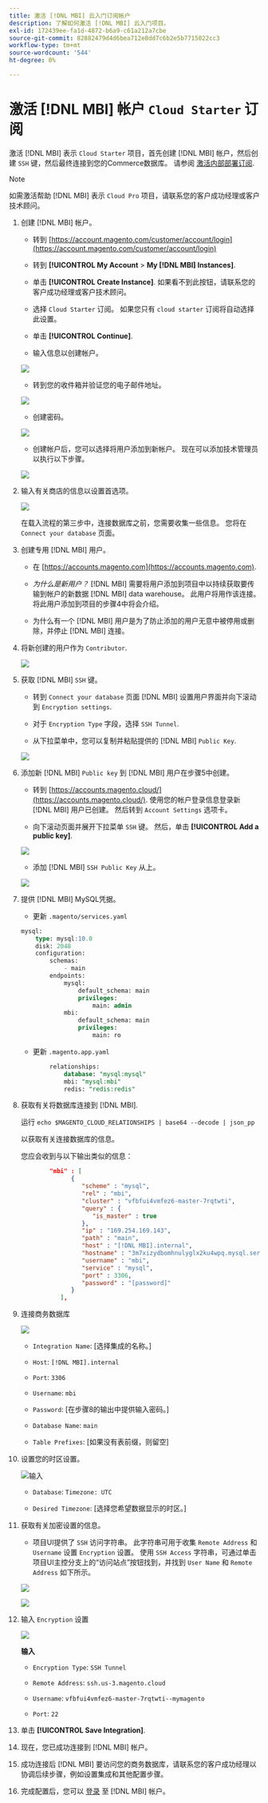 ```yaml
---
title: 激活 [!DNL MBI] 云入门订阅帐户
description: 了解如何激活 [!DNL MBI] 云入门项目。
exl-id: 172439ee-fa1d-4872-b6a9-c61a212a7cbe
source-git-commit: 82882479d4d6bea712e8dd7c6b2e5b7715022cc3
workflow-type: tm+mt
source-wordcount: '544'
ht-degree: 0%

---
```


# 激活 [!DNL MBI] 帐户 `Cloud Starter` 订阅

激活 [!DNL MBI] 表示 `Cloud Starter` 项目，首先创建 [!DNL MBI] 帐户，然后创建 `SSH` 键，然后最终连接到您的Commerce数据库。 请参阅 [激活内部部署订阅](../getting-started/onpremise-activation.md).

>[!NOTE]
>
>如需激活帮助 [!DNL MBI] 表示 `Cloud Pro` 项目，请联系您的客户成功经理或客户技术顾问。

1. 创建 [!DNL MBI] 帐户。

   - 转到 [https://account.magento.com/customer/account/login](https://account.magento.com/customer/account/login)

   - 转到 **[!UICONTROL My Account** > **My [!DNL MBI] Instances]**.

   - 单击 **[!UICONTROL Create Instance]**. 如果看不到此按钮，请联系您的客户成功经理或客户技术顾问。

   - 选择 `Cloud Starter` 订阅。 如果您只有 `cloud starter` 订阅将自动选择此设置。

   - 单击 **[!UICONTROL Continue]**.

   - 输入信息以创建帐户。

   ![](../assets/create-account-2.png)

   - 转到您的收件箱并验证您的电子邮件地址。

   ![](../assets/create-account-3.png)

   - 创建密码。

   ![](../assets/create-account-4.png)

   - 创建帐户后，您可以选择将用户添加到新帐户。 现在可以添加技术管理员以执行以下步骤。

   ![](../assets/create-account-5.png)

1. 输入有关商店的信息以设置首选项。

   ![](../assets/create-account-6.png)

   在载入流程的第三步中，连接数据库之前，您需要收集一些信息。 您将在 `Connect your database` 页面。

1. 创建专用 [!DNL MBI] 用户。

   - 在 [https://accounts.magento.com](https://accounts.magento.com).

   - _为什么是新用户？_ [!DNL MBI] 需要将用户添加到项目中以持续获取要传输到帐户的新数据 [!DNL MBI] data warehouse。 此用户将用作该连接。 将此用户添加到项目的步骤4中将会介绍。

   - 为什么有一个 [!DNL MBI] 用户是为了防止添加的用户无意中被停用或删除，并停止 [!DNL MBI] 连接。

1. 将新创建的用户作为 `Contributor`.

   ![](../assets/create-account-7.png)

1. 获取 [!DNL MBI] `SSH` 键。

   - 转到 `Connect your database` 页面 [!DNL MBI] 设置用户界面并向下滚动到 `Encryption settings`.

   - 对于 `Encryption Type` 字段，选择 `SSH Tunnel`.

   - 从下拉菜单中，您可以复制并粘贴提供的 [!DNL MBI] `Public Key`.

   ![](../assets/create-account-8.png)

1. 添加新 [!DNL MBI] `Public key` 到 [!DNL MBI] 用户在步骤5中创建。

   - 转到 [https://accounts.magento.cloud/](https://accounts.magento.cloud/). 使用您的帐户登录信息登录新 [!DNL MBI] 用户已创建。 然后转到 `Account Settings` 选项卡。

   - 向下滚动页面并展开下拉菜单 `SSH` 键。 然后，单击 **[!UICONTROL Add a public key]**.

   ![](../assets/create-account-9.png)

   - 添加 [!DNL MBI] `SSH Public Key` 从上。

   ![](../assets/create-account-10.png)

1. 提供 [!DNL MBI] MySQL凭据。

   - 更新 `.magento/services.yaml`

   ```sql
   mysql:
       type: mysql:10.0
       disk: 2048
       configuration:
           schemas:
               - main
           endpoints:
               mysql:
                   default_schema: main
                   privileges:
                       main: admin
               mbi:
                   default_schema: main
                   privileges:
                       main: ro
   ```

   - 更新 `.magento.app.yaml`

   ```sql
           relationships:
               database: "mysql:mysql"
               mbi: "mysql:mbi"
               redis: "redis:redis"
   ```

1. 获取有关将数据库连接到 [!DNL MBI].

   运行
   `echo $MAGENTO_CLOUD_RELATIONSHIPS | base64 --decode | json_pp`

   以获取有关连接数据库的信息。

   您应会收到与以下输出类似的信息：

   ```json
           "mbi" : [
                 {
                    "scheme" : "mysql",
                    "rel" : "mbi",
                    "cluster" : "vfbfui4vmfez6-master-7rqtwti",
                    "query" : {
                       "is_master" : true
                    },
                    "ip" : "169.254.169.143",
                    "path" : "main",
                    "host" : "[!DNL MBI].internal",
                    "hostname" : "3m7xizydbomhnulyglx2ku4wpq.mysql.service._.magentosite.cloud",
                    "username" : "mbi",
                    "service" : "mysql",
                    "port" : 3306,
                    "password" : "[password]"
                 }
              ],
   ```

1. 连接商务数据库

   ![](../assets/create-account-11.png)

   - `Integration Name`: [选择集成的名称。]

   - `Host`: `[!DNL MBI].internal`

   - `Port`: `3306`

   - `Username`: `mbi`

   - `Password`: [在步骤8的输出中提供输入密码。]

   - `Database Name`: `main`

   - `Table Prefixes`: [如果没有表前缀，则留空]

1. 设置您的时区设置。

   ![输入](../assets/create-account-12.png)

   - `Database`: `Timezone: UTC`

   - `Desired Timezone`: [选择您希望数据显示的时区。]

1. 获取有关加密设置的信息。

   - 项目UI提供了 `SSH` 访问字符串。 此字符串可用于收集 `Remote Address` 和 `Username` 设置 `Encryption` 设置。 使用 `SSH Access` 字符串，可通过单击项目UI主控分支上的“访问站点”按钮找到，并找到 `User Name` 和 `Remote Address` 如下所示。

   ![](../assets/create-account-13.png)

   ![](../assets/create-account-14.png)

1. 输入 `Encryption` 设置

   ![](../assets/create-account-15.png)

   **输入**

   - `Encryption Type`: `SSH Tunnel`

   - `Remote Address`: `ssh.us-3.magento.cloud`

   - `Username`: `vfbfui4vmfez6-master-7rqtwti--mymagento`

   - `Port`: `22`

1. 单击 **[!UICONTROL Save Integration]**.

1. 现在，您已成功连接到 [!DNL MBI] 帐户。

1. 成功连接后 [!DNL MBI] 要访问您的商务数据库，请联系您的客户成功经理以协调后续步骤，例如设置集成和其他配置步骤。

1. 完成配置后，您可以 [登录](../getting-started/sign-in.md) 至 [!DNL MBI] 帐户。
